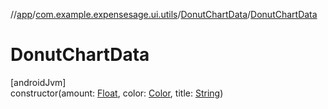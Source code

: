 //[app](../../../index.md)/[com.example.expensesage.ui.utils](../index.md)/[DonutChartData](index.md)/[DonutChartData](-donut-chart-data.md)

# DonutChartData

[androidJvm]\
constructor(amount: [Float](https://kotlinlang.org/api/latest/jvm/stdlib/kotlin/-float/index.html), color: [Color](https://developer.android.com/reference/kotlin/androidx/compose/ui/graphics/Color.html), title: [String](https://kotlinlang.org/api/latest/jvm/stdlib/kotlin/-string/index.html))
